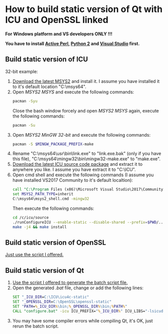 ﻿# How to build static version of Qt with ICU and OpenSSL linked

**For Windows platform and VS developers ONLY !!!**

**You have to install [Active Perl](https://www.activestate.com/activeperl/downloads), [Python 2](https://www.python.org/downloads/windows/) and [Visual Studio](https://www.visualstudio.com/downloads/) first.**

## Build static version of ICU

32-bit example:
1. [Download the latest MSYS2](http://www.msys2.org/) and install it. I assume you have installed it to it's default location "C:\msys64".
2. Open *MSYS2 MSYS* and execute the following commands:
   ```bash
   pacman -Syu
   ```
   Close the bash window forcely and open *MSYS2 MSYS* again, execute the following commands:
   ```bash
   pacman -Su
   ```
3. Open *MSYS2 MinGW 32-bit* and execute the following commands:
   ```bash
   pacman -S $MINGW_PACKAGE_PREFIX-make
   ```
4. Rename "C:\msys64\usr\bin\link.exe" to "link.exe.bak" (only if you have this file), "C:\msys64\mingw32\bin\mingw32-make.exe" to "make.exe".
5. [Download the latest ICU source code package](http://site.icu-project.org/) and extract it to anywhere you like. I assume you have extract it to "C:\ICU".
6. Open cmd shell and execute the following commands (I assume you have installed VS2017 Community to it's default localtion):
   ```bat
   call "C:\Program Files (x86)\Microsoft Visual Studio\2017\Community\VC\Auxiliary\Build\vcvarsall.bat" x86
   set MSYS2_PATH_TYPE=inherit
   C:\msys64\msys2_shell.cmd -mingw32
   ```
   Then execute the following commands:
   ```bash
   cd /c/icu/source
   ./runConfigureICU --enable-static --disable-shared --prefix=$PWD/../icu4c-static CFLAGS=-MT CXXFLAGS=-MT
   make -j4 && make install
   ```

## Build static version of OpenSSL

[Just use the script I offered.](https://github.com/wangwenx190/build-scripts/blob/master/win-build-openssl.bat)

## Build static version of Qt

1. [Use the script I offered to generate the batch script file.](https://github.com/wangwenx190/build-scripts/blob/master/win-build-qt.bat)
2. Open the generated *.bat* file, change or add the following lines:
   ```bat
   SET "_ICU_DIR=C:\ICU\icu4c-static"
   SET "_OPENSSL_DIR=C:\OpenSSL\openssl-static"
   SET "PATH=%_ICU_DIR%\bin;%_OPENSSL_DIR%\bin;%PATH%"
   CALL "configure.bat" -icu ICU_PREFIX="%_ICU_DIR%" ICU_LIBS="-lsicudt -lsicuin -lsicuio -lsicutest -lsicutu -lsicuuc -lAdvapi32" -openssl-linked OPENSSL_PREFIX="%_OPENSSL_DIR%" OPENSSL_LIBS="-llibcrypto -llibssl -lgdi32"
   ```
3. You may have some compiler errors while compiling Qt, it's OK, just rerun the batch script.
